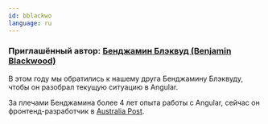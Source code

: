 ```yaml
---
id: bblackwo
language: ru
---
```


### Приглашённый автор: [Бенджамин Блэквуд (Benjamin Blackwood)](https://twitter.com/B_Blackwo)

В этом году мы обратились к нашему друга Бенджамину Блэквуду, чтобы он разобрал текущую ситуацию в Angular.

За плечами Бенджамина более 4 лет опыта работы с Angular, сейчас он фронтенд-разработчик в [Australia Post](https://auspost.com.au).
